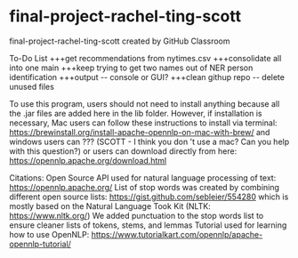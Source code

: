 # final-project-rachel-ting-scott
final-project-rachel-ting-scott created by GitHub Classroom

To-Do List
+++get recommendations from nytimes.csv
+++consolidate all into one main
+++keep trying to get two names out of NER person identification
+++output -- console or GUI?
+++clean githup repo -- delete unused files

To use this program, users should not need to install anything because all the .jar files are added here in the lib folder.
However, if installation is necessary, Mac users can follow these instructions to install via terminal: https://brewinstall.org/install-apache-opennlp-on-mac-with-brew/
and windows users can ??? (SCOTT - I think you don 't use a mac? Can you help with this question?)
or users can download directly from here: https://opennlp.apache.org/download.html

Citations:
Open Source API used for natural language processing of text: https://opennlp.apache.org/
List of stop words was created by combining different open source lists: https://gist.github.com/sebleier/554280 which is mostly based on the Natural Language Took Kit (NLTK: https://www.nltk.org/)
We added punctuation to the stop words list to ensure cleaner lists of tokens, stems, and lemmas
Tutorial used for learning how to use OpenNLP: https://www.tutorialkart.com/opennlp/apache-opennlp-tutorial/